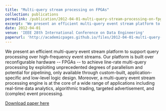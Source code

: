 ```yaml
---
title: "Multi-query stream processing on FPGAs"
collection: publications
permalink: /publication/2012-04-01-multi-query-stream-processing-on-fpgas
excerpt: 'We present an efficient multi-query event stream platform to support query processing over high-frequency event streams. Our platform is built over reconfigurable hardware -- FPGAs -- to achieve line-rate multi-query processing by exploiting unprecedented degrees of parallelism and potential for pipelining, only available through custom-built, application-specific and low-level logic design. Moreover, a multi-query event stream processing engine is at the core of a wide range of applications including real-time data analytics, algorithmic trading, targeted advertisement, and (complex) event processing.'
date: 2012-04-01
venue: 'IEEE 28th International Conference on Data Engineering'
paperurl: 'http://academicpages.github.io/files/2012-04-01-multi-query-stream-processing-on-fpgas.pdf'
---
```

We present an efficient multi-query event stream platform to support query processing over high-frequency event streams. Our platform is built over reconfigurable hardware -- FPGAs -- to achieve line-rate multi-query processing by exploiting unprecedented degrees of parallelism and potential for pipelining, only available through custom-built, application-specific and low-level logic design. Moreover, a multi-query event stream processing engine is at the core of a wide range of applications including real-time data analytics, algorithmic trading, targeted advertisement, and (complex) event processing.

[Download paper here](http://tarafdar.github.io/files/2012-04-01-multi-query-stream-processing-on-fpgas.pdf)

